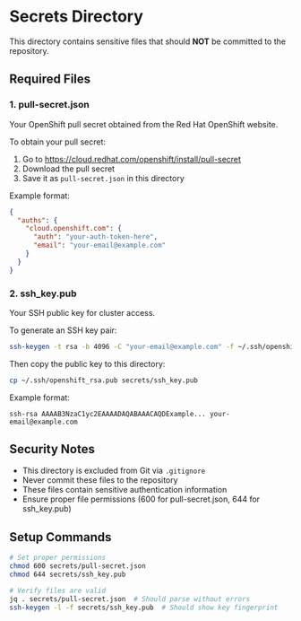 # Secrets Directory

This directory contains sensitive files that should **NOT** be committed to the repository.

## Required Files

### 1. pull-secret.json
Your OpenShift pull secret obtained from the Red Hat OpenShift website.

To obtain your pull secret:
1. Go to https://cloud.redhat.com/openshift/install/pull-secret
2. Download the pull secret
3. Save it as `pull-secret.json` in this directory

Example format:
```json
{
  "auths": {
    "cloud.openshift.com": {
      "auth": "your-auth-token-here",
      "email": "your-email@example.com"
    }
  }
}
```

### 2. ssh_key.pub
Your SSH public key for cluster access.

To generate an SSH key pair:
```bash
ssh-keygen -t rsa -b 4096 -C "your-email@example.com" -f ~/.ssh/openshift_rsa
```

Then copy the public key to this directory:
```bash
cp ~/.ssh/openshift_rsa.pub secrets/ssh_key.pub
```

Example format:
```
ssh-rsa AAAAB3NzaC1yc2EAAAADAQABAAACAQDExample... your-email@example.com
```

## Security Notes

- This directory is excluded from Git via `.gitignore`
- Never commit these files to the repository
- These files contain sensitive authentication information
- Ensure proper file permissions (600 for pull-secret.json, 644 for ssh_key.pub)

## Setup Commands

```bash
# Set proper permissions
chmod 600 secrets/pull-secret.json
chmod 644 secrets/ssh_key.pub

# Verify files are valid
jq . secrets/pull-secret.json  # Should parse without errors
ssh-keygen -l -f secrets/ssh_key.pub  # Should show key fingerprint
```